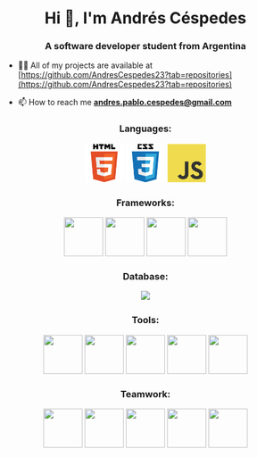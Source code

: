 <h1 align="center">Hi 👋, I'm Andrés Céspedes</h1>
<h3 align="center">A software developer student  from Argentina</h3>

- 👨‍💻 All of my projects are available at [https://github.com/AndresCespedes23?tab=repositories](https://github.com/AndresCespedes23?tab=repositories)

- 📫 How to reach me **andres.pablo.cespedes@gmail.com**


<h3 align="center">Languages:</h3>

<p align="center"> 
  <img src="https://raw.githubusercontent.com/devicons/devicon/master/icons/html5/html5-original-wordmark.svg" width="70" height="70"> 
  <img src="https://raw.githubusercontent.com/devicons/devicon/master/icons/css3/css3-original-wordmark.svg" width="70" height="70"> 
  <img src="https://raw.githubusercontent.com/devicons/devicon/master/icons/javascript/javascript-original.svg" width="70" height="70">
</p>

<h3 align="center">Frameworks:</h3>
<p align="center"> 
  <img src="https://www.cuatromedios.com/media/iaxibFJ21u/logo/node-white.png" width="70" height="70">
  <img src="https://pipedream.com/s.v0/app_XywhLL/logo/orig" width="70" height="70">
  <img src="https://i.altapps.net/icons/expressjs-0c5e2.png" width="70" height="70">
  <img src="https://images.opencollective.com/frontendmasters/0b9cda4/logo/256.png" width="70" height="70">
</p>

<h3 align="center">Database:</h3>
<p align="center"> 
  <img src=https://img.shields.io/badge/MongoDB-4EA94B?style=for-the-badge&logo=mongodb&logoColor=white height="40">
</p>

<h3 align="center">Tools:</h3> 
<p align="center"> 
  <img src="https://pic.clubic.com/v1/images/1506201/raw" width="70" height="70">
  <img src="https://logowik.com/content/uploads/images/visual-studio-code7642.jpg" width="70" height="70">
  <img src="https://seeklogo.com/images/E/eslint-logo-DDFB6EBCF6-seeklogo.com.png" width="70" height="70">
  <img src="https://www.vectorlogo.zone/logos/getpostman/getpostman-icon.svg" width="70" height="70"> 
  <img src="https://cdn.worldvectorlogo.com/logos/adobe-xd.svg" width="70" height="70"> 
</p>

<h3 align="center">Teamwork:</h3> 
<p align="center"> 
  <img src="https://j2logo.com/wp-content/uploads/slack-logo.png" width="70" height="70">
  <img src="https://logodownload.org/wp-content/uploads/2017/11/discord-logo-4-1.png" width="70" height="70">
  <img src="https://cdn.worldvectorlogo.com/logos/zoom-app.svg" width="70" height="70">
  <img src="https://cdn.worldvectorlogo.com/logos/google-meet-icon-2020-.svg" width="70" height="70">
  <img src="https://cdn.worldvectorlogo.com/logos/trello.svg" width="70" height="70">
</p>
